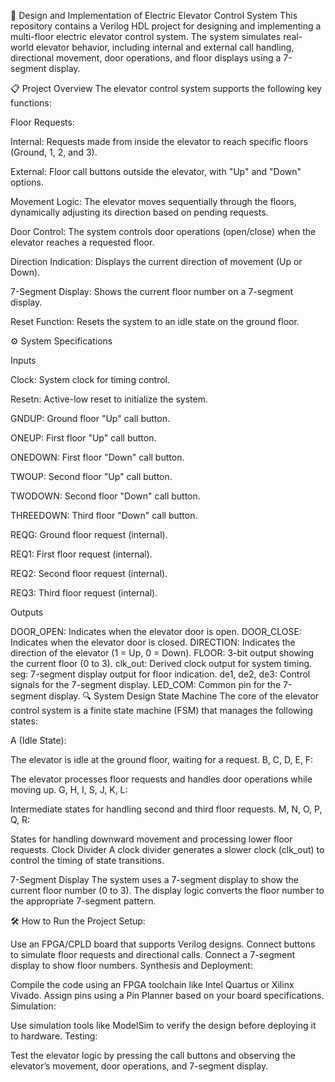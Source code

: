 🚀 Design and Implementation of Electric Elevator Control System
This repository contains a Verilog HDL project for designing and implementing a multi-floor electric elevator control system. The system simulates real-world elevator behavior, including internal and external call handling, directional movement, door operations, and floor displays using a 7-segment display.

📋 Project Overview
The elevator control system supports the following key functions:

Floor Requests:

Internal: Requests made from inside the elevator to reach specific floors (Ground, 1, 2, and 3).

External: Floor call buttons outside the elevator, with "Up" and "Down" options.

Movement Logic: The elevator moves sequentially through the floors, dynamically adjusting its direction based on pending requests.

Door Control: The system controls door operations (open/close) when the elevator reaches a requested floor.

Direction Indication: Displays the current direction of movement (Up or Down).

7-Segment Display: Shows the current floor number on a 7-segment display.

Reset Function: Resets the system to an idle state on the ground floor.

⚙️ System Specifications

Inputs

Clock: System clock for timing control.

Resetn: Active-low reset to initialize the system.

GNDUP: Ground floor "Up" call button.

ONEUP: First floor "Up" call button.

ONEDOWN: First floor "Down" call button.

TWOUP: Second floor "Up" call button.

TWODOWN: Second floor "Down" call button.

THREEDOWN: Third floor "Down" call button.

REQG: Ground floor request (internal).

REQ1: First floor request (internal).

REQ2: Second floor request (internal).

REQ3: Third floor request (internal).

Outputs

DOOR_OPEN: Indicates when the elevator door is open.
DOOR_CLOSE: Indicates when the elevator door is closed.
DIRECTION: Indicates the direction of the elevator (1 = Up, 0 = Down).
FLOOR: 3-bit output showing the current floor (0 to 3).
clk_out: Derived clock output for system timing.
seg: 7-segment display output for floor indication.
de1, de2, de3: Control signals for the 7-segment display.
LED_COM: Common pin for the 7-segment display.
🔍 System Design
State Machine
The core of the elevator control system is a finite state machine (FSM) that manages the following states:

A (Idle State):

The elevator is idle at the ground floor, waiting for a request.
B, C, D, E, F:

The elevator processes floor requests and handles door operations while moving up.
G, H, I, S, J, K, L:

Intermediate states for handling second and third floor requests.
M, N, O, P, Q, R:

States for handling downward movement and processing lower floor requests.
Clock Divider
A clock divider generates a slower clock (clk_out) to control the timing of state transitions.

7-Segment Display
The system uses a 7-segment display to show the current floor number (0 to 3). The display logic converts the floor number to the appropriate 7-segment pattern.

🛠️ How to Run the Project
Setup:

Use an FPGA/CPLD board that supports Verilog designs.
Connect buttons to simulate floor requests and directional calls.
Connect a 7-segment display to show floor numbers.
Synthesis and Deployment:

Compile the code using an FPGA toolchain like Intel Quartus or Xilinx Vivado.
Assign pins using a Pin Planner based on your board specifications.
Simulation:

Use simulation tools like ModelSim to verify the design before deploying it to hardware.
Testing:

Test the elevator logic by pressing the call buttons and observing the elevator’s movement, door operations, and 7-segment display.
